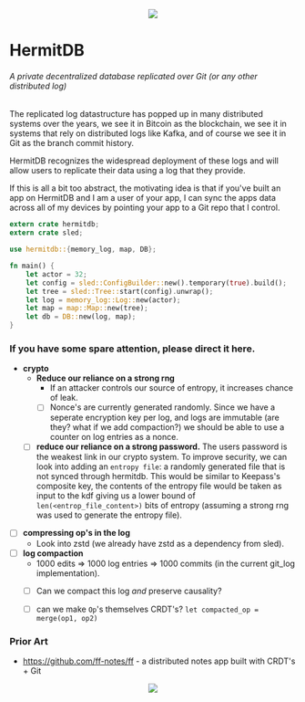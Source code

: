 <p align="center">
  <img src="art/george.svg"></img>
</p>

# HermitDB

######  A private decentralized database replicated over Git (or any other distributed log)

The replicated log datastructure has popped up in many distributed systems over the years, we see it in Bitcoin as the blockchain, we see it in systems that rely on distributed logs like Kafka, and of course we see it in Git as the branch commit history.

HermitDB recognizes the widespread deployment of these logs and will allow users to replicate their data using a log that they provide.

If this is all a bit too abstract, the motivating idea is that if you've built an app on HermitDB and I am a user of your app, I can sync the apps data across all of my devices by pointing your app to a Git repo that I control.

``` rust
extern crate hermitdb;
extern crate sled;

use hermitdb::{memory_log, map, DB};

fn main() {
	let actor = 32;
    let config = sled::ConfigBuilder::new().temporary(true).build();
    let tree = sled::Tree::start(config).unwrap();
    let log = memory_log::Log::new(actor);
    let map = map::Map::new(tree);
    let db = DB::new(log, map);
}
```

### If you have some spare attention, please direct it here.

- **crypto**
  - **Reduce our reliance on a strong rng**
	- If an attacker controls our source of entropy, it increases chance of leak.
    - [ ] Nonce's are currently generated randomly. Since we have a seperate encryption key per log, and logs are immutable (are they? what if we add compaction?) we should be able to use a counter on log entries as a nonce.
  - [ ] **reduce our reliance on a strong password.** The users password is the weakest link in our crypto system. To improve security, we can look into adding an `entropy file`: a randomly generated file that is not synced through hermitdb. This would be similar to Keepass's composite key, the contents of the entropy file would be taken as input to the kdf giving us a lower bound of `len(<entrop_file_content>)` bits of entropy (assuming a strong rng was used to generate the entropy file).
- [ ] **compressing op's in the log**
	- Look into zstd (we already have zstd as a dependency from sled).
- [ ] **log compaction**
    - 1000 edits => 1000 log entries => 1000 commits (in the current git_log implementation).
    - [ ] Can we compact this log *and* preserve causality?
    - [ ] can we make `Op`'s themselves CRDT's? `let compacted_op = merge(op1, op2)`



### Prior Art

- https://github.com/ff-notes/ff - a distributed notes app built with CRDT's + Git

<p align="center">
  <img src="art/amanita.svg"></img>
</p>
